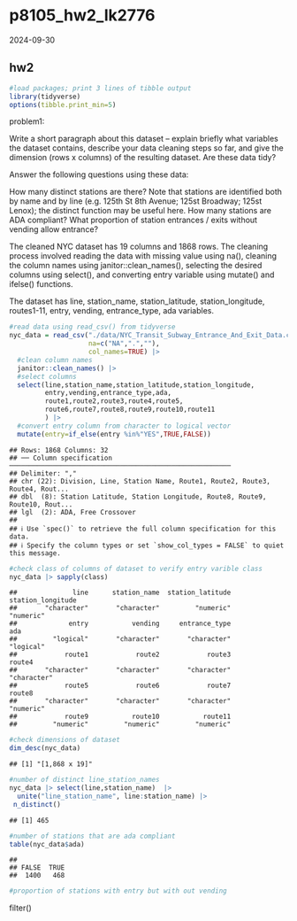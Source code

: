 p8105_hw2_lk2776
================
2024-09-30

## hw2

``` r
#load packages; print 3 lines of tibble output
library(tidyverse)
options(tibble.print_min=5)
```

problem1:

Write a short paragraph about this dataset – explain briefly what
variables the dataset contains, describe your data cleaning steps so
far, and give the dimension (rows x columns) of the resulting dataset.
Are these data tidy?

Answer the following questions using these data:

How many distinct stations are there? Note that stations are identified
both by name and by line (e.g. 125th St 8th Avenue; 125st Broadway;
125st Lenox); the distinct function may be useful here. How many
stations are ADA compliant? What proportion of station entrances / exits
without vending allow entrance?

The cleaned NYC dataset has 19 columns and 1868 rows. The cleaning
process involved reading the data with missing value using na(),
cleaning the column names using janitor::clean_names(), selecting the
desired columns using select(), and converting entry variable using
mutate() and ifelse() functions.

The dataset has line, station_name, station_latitude, station_longitude,
routes1-11, entry, vending, entrance_type, ada variables.

``` r
#read data using read_csv() from tidyverse
nyc_data = read_csv("./data/NYC_Transit_Subway_Entrance_And_Exit_Data.csv", 
                    na=c("NA",".",""), 
                    col_names=TRUE) |>
  #clean column names
  janitor::clean_names() |> 
  #select columns 
  select(line,station_name,station_latitude,station_longitude,
         entry,vending,entrance_type,ada,
         route1,route2,route3,route4,route5,
         route6,route7,route8,route9,route10,route11
         ) |> 
  #convert entry column from character to logical vector
  mutate(entry=if_else(entry %in%"YES",TRUE,FALSE))
```

    ## Rows: 1868 Columns: 32
    ## ── Column specification ────────────────────────────────────────────────────────
    ## Delimiter: ","
    ## chr (22): Division, Line, Station Name, Route1, Route2, Route3, Route4, Rout...
    ## dbl  (8): Station Latitude, Station Longitude, Route8, Route9, Route10, Rout...
    ## lgl  (2): ADA, Free Crossover
    ## 
    ## ℹ Use `spec()` to retrieve the full column specification for this data.
    ## ℹ Specify the column types or set `show_col_types = FALSE` to quiet this message.

``` r
#check class of columns of dataset to verify entry varible class
nyc_data |> sapply(class)
```

    ##              line      station_name  station_latitude station_longitude 
    ##       "character"       "character"         "numeric"         "numeric" 
    ##             entry           vending     entrance_type               ada 
    ##         "logical"       "character"       "character"         "logical" 
    ##            route1            route2            route3            route4 
    ##       "character"       "character"       "character"       "character" 
    ##            route5            route6            route7            route8 
    ##       "character"       "character"       "character"         "numeric" 
    ##            route9           route10           route11 
    ##         "numeric"         "numeric"         "numeric"

``` r
#check dimensions of dataset
dim_desc(nyc_data)
```

    ## [1] "[1,868 x 19]"

``` r
#number of distinct line_station_names
nyc_data |> select(line,station_name)  |>
  unite("line_station_name", line:station_name) |> 
 n_distinct() 
```

    ## [1] 465

``` r
#number of stations that are ada compliant
table(nyc_data$ada)
```

    ## 
    ## FALSE  TRUE 
    ##  1400   468

``` r
#proportion of stations with entry but with out vending
```

filter()
